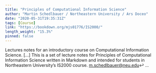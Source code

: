 ```yaml
---
title: "Principles of Computational Information Science"
author: "Martin Schedlbauer / Northeastern University / Ars Doceo"
date: "2020-05-31T19:35:31Z"
tags: [Course]
link: "https://bookdown.org/mjs01776/IS2000/"
length_weight: "15.3%"
pinned: false
---
```


Lectures notes for an introductory course on Computational Information Science. [...] This is a set of lecture notes for Principles of Computational Information Science written in Markdown and intended for students in Northeastern University’s IS2000 course. m.schedlbauer@neu.edu↩ ...
